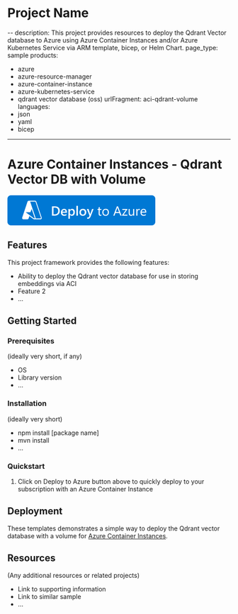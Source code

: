 # Project Name
--
description: This project provides resources to deploy the Qdrant Vector database to Azure using Azure Container Instances and/or Azure Kubernetes Service via ARM template, bicep, or Helm Chart.
page_type: sample
products:
- azure
- azure-resource-manager
- azure-container-instance
- azure-kubernetes-service
- qdrant vector database (oss)
urlFragment: aci-qdrant-volume
languages:
- json
- yaml
- bicep
---

# Azure Container Instances - Qdrant Vector DB with Volume

[![Deploy To Azure](https://raw.githubusercontent.com/Azure/azure-quickstart-templates/master/1-CONTRIBUTION-GUIDE/images/deploytoazure.svg?sanitize=true)](https://portal.azure.com/#create/Microsoft.Template/uri/https%3A%2F%2Fraw.githubusercontent.com%2FAzure%2Fazure-quickstart-templates%2Fmaster%2Fquickstarts%2Fmicrosoft.containerinstance%2Faci-linuxcontainer-volume-emptydir%2Fazuredeploy.json)

## Features

This project framework provides the following features:

* Ability to deploy the Qdrant vector database for use in storing embeddings via ACI
* Feature 2
* ...

## Getting Started

### Prerequisites

(ideally very short, if any)

- OS
- Library version
- ...

### Installation

(ideally very short)

- npm install [package name]
- mvn install
- ...

### Quickstart


1. Click on Deploy to Azure button above to quickly deploy to your subscription with an Azure Container Instance


## Deployment

These templates demonstrates a simple way to deploy the Qdrant vector database with a volume for [Azure Container Instances](https://docs.microsoft.com/azure/container-instances/).

## Resources

(Any additional resources or related projects)

- Link to supporting information
- Link to similar sample
- ...
